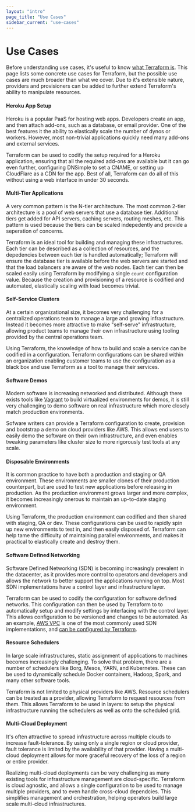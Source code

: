```yaml
---
layout: "intro"
page_title: "Use Cases"
sidebar_current: "use-cases"
---
```


# Use Cases

Before understanding use cases, it's useful to know [what Terraform is](/intro/index.html).
This page lists some concrete use cases for Terraform, but the possible use cases are
much broader than what we cover. Due to it's extensible nature, providers and provisioners
can be added to further extend Terraform's ability to manipulate resources.

#### Heroku App Setup

Heroku is a popular PaaS for hosting web apps. Developers create an app, and then
attach add-ons, such as a database, or email provider. One of the best features it
the ability to elastically scale the number of dynos or workers. However, most
non-trivial applications quickly need many add-ons and external services.

Terraform can be used to codify the setup required for a Heroku application, ensuring
that all the required add-ons are available but it can go even further, configuring
DNSimple to set a CNAME, or setting up CloudFlare as a CDN for the
app. Best of all, Terraform can do all of this without using a web interface in
under 30 seconds.

#### Multi-Tier Applications

A very common pattern is the N-tier architecture. The most common 2-tier architecture is
a pool of web servers that use a database tier. Additional tiers get added for API servers,
caching servers, routing meshes, etc. This pattern is used because the tiers can be scaled
indepedently and provide a seperation of concerns.

Terraform is an ideal tool for building and managing these infrastructures. Each tier can
be described as a collection of resources, and the depedencies between each tier is handled
automatically; Terraform will ensure the database tier is available before the web servers
are started and that the load balancers are aware of the web nodes. Each tier can then be
scaled easily using Terraform by modifying a single `count` configuration value. Because
the creation and provisioning of a resource is codified and automated, elastically scaling
with load becomes trivial.

#### Self-Service Clusters

At a certain organizational size, it becomes very challenging for a centralized
operations team to manage a large and growing infrastructure. Instead it becomes
more attractive to make "self-serve" infrastructure, allowing product teams to
manage their own infrastructure using tooling provided by the central operations team.

Using Terraform, the knowledge of how to build and scale a service can be codified
in a configuration. Terraform configurations can be shared within an organization
enabling customer teams to use the configuration as a black box and use Terraform as
a tool to manage their services.

#### Software Demos

Modern software is increasing networked and distributed. Although there exists
tools like [Vagrant](http://www.vagrantup.com/) to build virtualized environments
for demos, it is still very challenging to demo software on real infrastructure
which more closely match production environments.

Sofware writers can provide a Terraform configuration to create, provision and
bootstrap a demo on cloud providers like AWS. This allows end users to easily demo
the software on their own infrastructure, and even enables tweaking parameters like
cluster size to more rigorously test tools at any scale.

#### Disposable Environments

It is common practice to have both a production and staging or QA environment.
These environments are smaller clones of their production counterpart, but are
used to test new applications before releasing in production. As the production
environment grows larger and more complex, it becomes increasingly onerous to
maintain an up-to-date staging environment.

Using Terraform, the production environment can codified and then shared with
staging, QA or dev. These configurations can be used to rapidly spin up new
environments to test in, and then easily disposed of. Terraform can help tame
the difficulty of maintaining parallel environments, and makes it practical
to elastically create and destroy them.

#### Software Defined Networking

Software Defined Networking (SDN) is becoming increasingly prevalent in the
datacenter, as it provides more control to operators and developers and
allows the network to better support the applications running on top. Most SDN
implementations have a control layer and infrastructure layer.

Terraform can be used to codify the configuration for software defined networks.
This configuration can then be used by Terraform to to automatically setup and modify
settings by interfacing with the control layer. This allows configuration to be
versioned and changes to be automated. As an example, [AWS VPC](http://aws.amazon.com/vpc/)
is one of the most commonly used SDN implementations, and [can be configured by
Terraform](/docs/providers/aws/r/vpc.html).

#### Resource Schedulers

In large scale infrastructures, static assignment of applications to machines
becomes increasingly challenging. To solve that problem, there are a number
of schedulers like Borg, Mesos, YARN, and Kubernetes. These can be used to
dynamically schedule Docker containers, Hadoop, Spark, and many other software
tools.

Terraform is not limited to physical providers like AWS. Resource schedulers
can be treated as a provider, allowing Terraform to request resources from them.
This allows Terraform to be used in layers: to setup the physical infrastructure
running the schedulers as well as onto the scheduled grid.

#### Multi-Cloud Deployment

It's often attractive to spread infrastructure across multiple clouds to increase
fault-tolerance. By using only a single region or cloud provider, fault tolerance
is limited by the availability of that provider. Having a multi-cloud deployment
allows for more graceful recovery of the loss of a region or entire provider.

Realizing multi-cloud deployments can be very challenging as many existing tools
for infrastructure management are cloud-specific. Terraform is cloud agnostic,
and allows a single configuration to be used to manage multiple providers, and
to even handle cross-cloud dependcies. This simplifies management and orchestration,
helping operators build large scale multi-cloud infrastructures.

